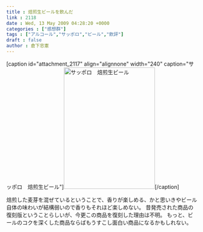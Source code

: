 ```yaml
---
title : 焙煎生ビールを飲んだ
link : 2118
date : Wed, 13 May 2009 04:28:20 +0000
categories : ["感想群"]
tags : ["アルコール","サッポロ","ビール","飲評"]
draft : false
author : 倉下忠憲
---
```


[caption id="attachment_2117" align="alignnone" width="240" caption="サッポロ　焙煎生ビール"]<img src="https://rashita.net/blog/wp-content/uploads/2009/05/090512_14310002.jpg" alt="サッポロ　焙煎生ビール" title="サッポロ　焙煎生ビール" width="240" height="320" class="size-full wp-image-2117" />[/caption]

焙煎した麦芽を混ぜているということで、香りが楽しめる、かと思いきやビール自体の味わいが結構弱いので香りもそれほど楽しめない。
昔発売された商品の復刻版ということらしいが、今更この商品を復刻した理由は不明。
もっと、ビールのコクを深くした商品ならばもうすこし面白い商品になるかもしれない。